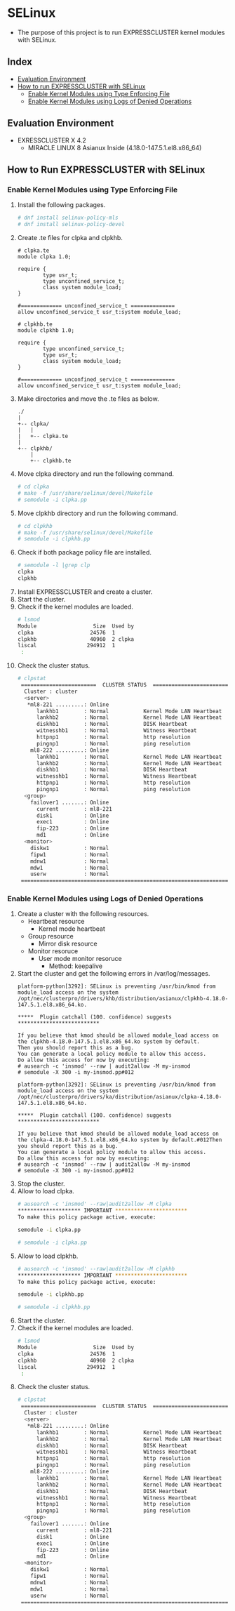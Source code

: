 # SELinux
- The purpose of this project is to run EXPRESSCLUSTER kernel modules with SELinux.

## Index
- [Evaluation Environment](#evaluation-environment)
- [How to run EXPRESSCLUSTER with SELinux](#how-to-run-expresscluster-with-seLinux)
  - [Enable Kernel Modules using Type Enforcing File](#enable-kernel-modules-using-type-enforcing-file)
  - [Enable Kernel Modules using Logs of Denied Operations](#enable-kernel-modules-using-logs-of-denied-operations)

## Evaluation Environment
- EXRESSCLUSTER X 4.2
  - MIRACLE LINUX 8 Asianux Inside (4.18.0-147.5.1.el8.x86_64)

## How to Run EXPRESSCLUSTER with SELinux
### Enable Kernel Modules using Type Enforcing File
1. Install the following packages.
   ```sh
   # dnf install selinux-policy-mls
   # dnf install selinux-policy-devel
   ```
1. Create .te files for clpka and clpkhb.
   ```
   # clpka.te
   module clpka 1.0;
   
   require {
           type usr_t;
           type unconfined_service_t;
           class system module_load;
   }
   
   #============= unconfined_service_t ==============
   allow unconfined_service_t usr_t:system module_load;
   ```
   ```
   # clpkhb.te
   module clpkhb 1.0;
   
   require {
           type unconfined_service_t;
           type usr_t;
           class system module_load;
   }
   
   #============= unconfined_service_t ==============
   allow unconfined_service_t usr_t:system module_load;
   ```
1. Make directories and move the .te files as below.
   ```
   ./
   |
   +-- clpka/
   |   |
   |   +-- clpka.te
   |
   +-- clpkhb/
       |
       +-- clpkhb.te
   ```
1. Move clpka directory and run the following command.
   ```sh
   # cd clpka
   # make -f /usr/share/selinux/devel/Makefile
   # semodule -i clpka.pp
   ```
1. Move clpkhb directory and run the following command.
   ```sh
   # cd clpkhb
   # make -f /usr/share/selinux/devel/Makefile
   # semodule -i clpkhb.pp
   ```
1. Check if both package policy file are installed.
   ```sh
   # semodule -l |grep clp
   clpka
   clpkhb
   ```
1. Install EXPRESSCLUSTER and create a cluster.   
1. Start the cluster.
1. Check if the kernel modules are loaded.
   ```sh
   # lsmod
   Module                  Size  Used by
   clpka                  24576  1
   clpkhb                 40960  2 clpka
   liscal                294912  1
    :
   ```
1. Check the cluster status.
   ```sh
   # clpstat
    ========================  CLUSTER STATUS  ===========================
     Cluster : cluster
     <server>
      *ml8-221 .........: Online
         lankhb1        : Normal           Kernel Mode LAN Heartbeat
         lankhb2        : Normal           Kernel Mode LAN Heartbeat
         diskhb1        : Normal           DISK Heartbeat
         witnesshb1     : Normal           Witness Heartbeat
         httpnp1        : Normal           http resolution
         pingnp1        : Normal           ping resolution
       ml8-222 .........: Online
         lankhb1        : Normal           Kernel Mode LAN Heartbeat
         lankhb2        : Normal           Kernel Mode LAN Heartbeat
         diskhb1        : Normal           DISK Heartbeat
         witnesshb1     : Normal           Witness Heartbeat
         httpnp1        : Normal           http resolution
         pingnp1        : Normal           ping resolution
     <group>
       failover1 .......: Online
         current        : ml8-221
         disk1          : Online
         exec1          : Online
         fip-223        : Online
         md1            : Online
     <monitor>
       diskw1           : Normal
       fipw1            : Normal
       mdnw1            : Normal
       mdw1             : Normal
       userw            : Normal
    =====================================================================   
   ```

### Enable Kernel Modules using Logs of Denied Operations
1. Create a cluster with the following resources.
   - Heartbeat resource
     - Kernel mode heartbeat
   - Group resource
     - Mirror disk resource
   - Monitor resoruce
     - User mode monitor resoruce
       - Method: keepalive
1. Start the cluster and get the following errors in /var/log/messages.
   ```
   platform-python[3292]: SELinux is preventing /usr/bin/kmod from module_load access on the system /opt/nec/clusterpro/drivers/khb/distribution/asianux/clpkhb-4.18.0-147.5.1.el8.x86_64.ko.
   
   *****  Plugin catchall (100. confidence) suggests   **************************
   
   If you believe that kmod should be allowed module_load access on the clpkhb-4.18.0-147.5.1.el8.x86_64.ko system by default.
   Then you should report this as a bug.
   You can generate a local policy module to allow this access.
   Do allow this access for now by executing:
   # ausearch -c 'insmod' --raw | audit2allow -M my-insmod
   # semodule -X 300 -i my-insmod.pp#012
   ```
   ```
   platform-python[3292]: SELinux is preventing /usr/bin/kmod from module_load access on the system /opt/nec/clusterpro/drivers/ka/distribution/asianux/clpka-4.18.0-147.5.1.el8.x86_64.ko.
   
   *****  Plugin catchall (100. confidence) suggests   **************************

   If you believe that kmod should be allowed module_load access on the clpka-4.18.0-147.5.1.el8.x86_64.ko system by default.#012Then you should report this as a bug.
   You can generate a local policy module to allow this access.
   Do allow this access for now by executing:
   # ausearch -c 'insmod' --raw | audit2allow -M my-insmod
   # semodule -X 300 -i my-insmod.pp#012
   ```
1. Stop the cluster.
1. Allow to load clpka.
   ```sh
   # ausearch -c 'insmod' --raw|audit2allow -M clpka
   ******************** IMPORTANT ***********************
   To make this policy package active, execute:
   
   semodule -i clpka.pp
   
   # semodule -i clpka.pp
   ```
1. Allow to load clpkhb.
   ```sh
   # ausearch -c 'insmod' --raw|audit2allow -M clpkhb
   ******************** IMPORTANT ***********************
   To make this policy package active, execute:
   
   semodule -i clpkhb.pp
   
   # semodule -i clpkhb.pp
   ```
1. Start the cluster.
1. Check if the kernel modules are loaded.
   ```sh
   # lsmod
   Module                  Size  Used by
   clpka                  24576  1
   clpkhb                 40960  2 clpka
   liscal                294912  1
    :
   ```
1. Check the cluster status.
   ```sh
   # clpstat
    ========================  CLUSTER STATUS  ===========================
     Cluster : cluster
     <server>
      *ml8-221 .........: Online
         lankhb1        : Normal           Kernel Mode LAN Heartbeat
         lankhb2        : Normal           Kernel Mode LAN Heartbeat
         diskhb1        : Normal           DISK Heartbeat
         witnesshb1     : Normal           Witness Heartbeat
         httpnp1        : Normal           http resolution
         pingnp1        : Normal           ping resolution
       ml8-222 .........: Online
         lankhb1        : Normal           Kernel Mode LAN Heartbeat
         lankhb2        : Normal           Kernel Mode LAN Heartbeat
         diskhb1        : Normal           DISK Heartbeat
         witnesshb1     : Normal           Witness Heartbeat
         httpnp1        : Normal           http resolution
         pingnp1        : Normal           ping resolution
     <group>
       failover1 .......: Online
         current        : ml8-221
         disk1          : Online
         exec1          : Online
         fip-223        : Online
         md1            : Online
     <monitor>
       diskw1           : Normal
       fipw1            : Normal
       mdnw1            : Normal
       mdw1             : Normal
       userw            : Normal
    =====================================================================   
   ```